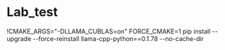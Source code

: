 
# Lab_test


!CMAKE_ARGS="-DLLAMA_CUBLAS=on" FORCE_CMAKE=1 pip install --upgrade --force-reinstall llama-cpp-python==0.1.78 --no-cache-dir

